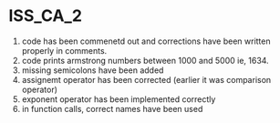# ISS_CA_2
1. code has been commenetd out and corrections have been written properly in comments.
2. code prints armstrong numbers between 1000 and 5000 ie, 1634.
3. missing semicolons have been added
4. assignemt operator has been corrected (earlier it was comparison operator)
5. exponent operator has been implemented correctly
6. in function calls, correct names have been used 
